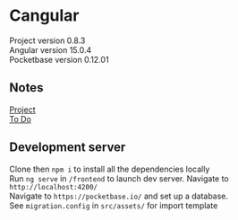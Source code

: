 # Cangular
Project version 0.8.3
<br>
Angular version 15.0.4
<br>
Pocketbase version 0.12.01

## Notes
[Project](https://denim-rocket-cf2.notion.site/86fcc21725c24c0fbdea5a1dde65af1d?v=eacbca05816c4bcb92408274456dfbc0)
<br>
[To Do](https://denim-rocket-cf2.notion.site/b698b5da6d00448c9a7ddac9fa1c4638?v=85060aef98f2458fa5621a2de2e1148e)

## Development server
Clone then `npm i` to install all the dependencies locally
<br>
Run `ng serve` in `/frontend` to launch dev server. Navigate to `http://localhost:4200/`
<br>
Navigate to `https://pocketbase.io/` and set up a database.
<br>
See `migration.config` in `src/assets/` for import template
